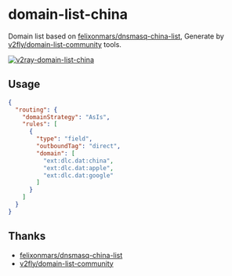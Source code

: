 # domain-list-china

Domain list based on [felixonmars/dnsmasq-china-list][links-felix-list], Generate by [v2fly/domain-list-community][links-v2fly-list] tools.

[![v2ray-domain-list-china][badge-aur]](links-aur)

## Usage

```json
{
  "routing": {
    "domainStrategy": "AsIs",
    "rules": [
      {
        "type": "field",
        "outboundTag": "direct",
        "domain": [
          "ext:dlc.dat:china",
          "ext:dlc.dat:apple",
          "ext:dlc.dat:google"
        ]
      }
    ]
  }
}
```

## Thanks

- [felixonmars/dnsmasq-china-list][links-felix-list]
- [v2fly/domain-list-community][links-v2fly-list]

[badge-aur]: https://img.shields.io/aur/version/v2ray-domain-list-china?style=for-the-badge
[links-aur]: https://aur.archlinux.org/packages/v2ray-domain-list-china/
[links-felix-list]: https://github.com/felixonmars/dnsmasq-china-list
[links-v2fly-list]: https://github.com/v2fly/domain-list-community
